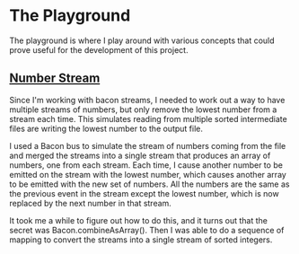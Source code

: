 # The Playground

The playground is where I play around with various concepts that could prove useful for the development of this project.

## [Number Stream](numberStream.js)

Since I'm working with bacon streams, I needed to work out a way to have multiple streams of numbers, but only remove the lowest number from a stream each time. This simulates reading from multiple sorted intermediate files are writing the lowest number to the output file.

I used a Bacon bus to simulate the stream of numbers coming from the file and merged the streams into a single stream that produces an array of numbers, one from each stream. Each time, I cause another number to be emitted on the stream with the lowest number, which causes another array to be emitted with the new set of numbers. All the numbers are the same as the previous event in the stream except the lowest number, which is now replaced by the next number in that stream.

It took me a while to figure out how to do this, and it turns out that the secret was Bacon.combineAsArray(). Then I was able to do a sequence of mapping to convert the
streams into a single stream of sorted integers.